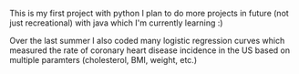This is my first project with python
I plan to do more projects in future (not just recreational) with java which I'm currently learning :)

Over the last summer I also coded many logistic regression curves which measured the rate of coronary heart disease incidence in the US based on multiple paramters
(cholesterol, BMI, weight, etc.)
